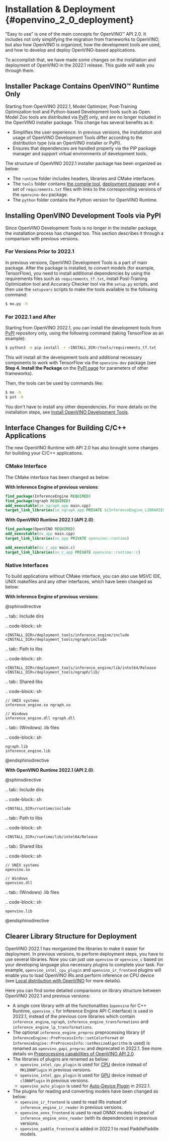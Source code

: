 # Installation & Deployment {#openvino_2_0_deployment}

"Easy to use" is one of the main concepts for OpenVINO™ API 2.0. It includes not only simplifying the migration from frameworks to OpenVINO, but also how OpenVINO is organized, how the development tools are used, and how to develop and deploy OpenVINO-based applications.

To accomplish that, we have made some changes on the installation and deployment of OpenVINO in the 2022.1 release. This guide will walk you through them.

## Installer Package Contains OpenVINO™ Runtime Only

Starting from OpenVINO 2022.1, Model Optimizer, Post-Training Optimization tool and Python-based Development tools such as Open Model Zoo tools are distributed via [PyPI](https://pypi.org/project/openvino-dev/) only, and are no longer included in the OpenVINO installer package. This change has several benefits as it:

* Simplifies the user experience. In previous versions, the installation and usage of OpenVINO Development Tools differ according to the distribution type (via an OpenVINO installer or PyPI). 
* Ensures that dependencies are handled properly via the PIP package manager and support virtual environments of development tools.

The structure of OpenVINO 2022.1 installer package has been organized as below:

- The `runtime` folder includes headers, libraries and CMake interfaces.
- The `tools` folder contains [the compile tool](../../../tools/compile_tool/README.md), [deployment manager](../../OV_Runtime_UG/deployment/deployment-manager-tool.md) and a set of `requirements.txt` files with links to the corresponding versions of the `openvino-dev` package.
- The `python` folder contains the Python version for OpenVINO Runtime.

## Installing OpenVINO Development Tools via PyPI

Since OpenVINO Development Tools is no longer in the installer package, the installation process has changed too. This section describes it through a comparison with previous versions.

### For Versions Prior to 2022.1

In previous versions, OpenVINO Development Tools is a part of main package. After the package is installed, to convert models (for example, TensorFlow), you need to install additional dependencies by using the requirements files such as `requirements_tf.txt`, install Post-Training Optimization tool and Accuracy Checker tool via the `setup.py` scripts, and then use the `setupvars` scripts to make the tools available to the following command:

```sh
$ mo.py -h
```

### For 2022.1 and After

Starting from OpenVINO 2022.1, you can install the development tools from [PyPI](https://pypi.org/project/openvino-dev/) repository only, using the following command (taking TensorFlow as an example):

```sh
$ python3 -m pip install -r <INSTALL_DIR>/tools/requirements_tf.txt 
```

This will install all the development tools and additional necessary components to work with TensorFlow via the `openvino-dev` package (see **Step 4. Install the Package** on the [PyPI page](https://pypi.org/project/openvino-dev/) for parameters of other frameworks).

Then, the tools can be used by commands like:

```sh
$ mo -h
$ pot -h
```

You don't have to install any other dependencies. For more details on the installation steps, see [Install OpenVINO Development Tools](../../install_guides/installing-model-dev-tools.md).

## Interface Changes for Building C/C++ Applications

The new OpenVINO Runtime with API 2.0 has also brought some changes for builiding your C/C++ applications.

### CMake Interface

The CMake interface has been changed as below:

**With Inference Engine of previous versions**:

```cmake
find_package(InferenceEngine REQUIRED)
find_package(ngraph REQUIRED)
add_executable(ie_ngraph_app main.cpp)
target_link_libraries(ie_ngraph_app PRIVATE ${InferenceEngine_LIBRARIES} ${NGRAPH_LIBRARIES})
```

**With OpenVINO Runtime 2022.1 (API 2.0)**:

```cmake
find_package(OpenVINO REQUIRED)
add_executable(ov_app main.cpp)
target_link_libraries(ov_app PRIVATE openvino::runtime)

add_executable(ov_c_app main.c)
target_link_libraries(ov_c_app PRIVATE openvino::runtime::c)
```

### Native Interfaces

To build applications without CMake interface, you can also use MSVC IDE, UNIX makefiles and any other interfaces, which have been changed as below:

**With Inference Engine of previous versions**:

@sphinxdirective

.. tab:: Include dirs

  .. code-block:: sh
    
    <INSTALL_DIR>/deployment_tools/inference_engine/include
    <INSTALL_DIR>/deployment_tools/ngraph/include

.. tab:: Path to libs

  .. code-block:: sh

    <INSTALL_DIR>/deployment_tools/inference_engine/lib/intel64/Release
    <INSTALL_DIR>/deployment_tools/ngraph/lib/

.. tab:: Shared libs

  .. code-block:: sh

    // UNIX systems
    inference_engine.so ngraph.so

    // Windows
    inference_engine.dll ngraph.dll

.. tab:: (Windows) .lib files

  .. code-block:: sh
  
    ngraph.lib
    inference_engine.lib

@endsphinxdirective

**With OpenVINO Runtime 2022.1 (API 2.0)**:

@sphinxdirective

.. tab:: Include dirs

  .. code-block:: sh

    <INSTALL_DIR>/runtime/include

.. tab:: Path to libs

  .. code-block:: sh

    <INSTALL_DIR>/runtime/lib/intel64/Release

.. tab:: Shared libs

  .. code-block:: sh

    // UNIX systems
    openvino.so

    // Windows
    openvino.dll

.. tab:: (Windows) .lib files

  .. code-block:: sh

    openvino.lib

@endsphinxdirective

## Clearer Library Structure for Deployment

OpenVINO 2022.1 has reorganized the libraries to make it easier for deployment. In previous versions, to perform deployment steps, you have to use several libraries. Now you can just use `openvino` or `openvino_c` based on your developing language plus necessary plugins to complete your task. For example, `openvino_intel_cpu_plugin` and `openvino_ir_frontend` plugins will enable you to load OpenVINO IRs and perform inference on CPU device (see [Local distribution with OpenVINO](../deployment/local-distribution.md) for more details).

Here you can find some detailed comparisons on library structure between OpenVINO 2022.1 and previous versions:

* A single core library with all the functionalities (`openvino` for C++ Runtime, `openvino_c` for Inference Engine API C interface) is used in 2022.1, instead of the previous core libraries which contain `inference_engine`, `ngraph`, `inference_engine_transformations` and `inference_engine_lp_transformations`.
* The optional `inference_engine_preproc` preprocessing library (if `InferenceEngine::PreProcessInfo::setColorFormat` or `InferenceEngine::PreProcessInfo::setResizeAlgorithm` is used) is renamed as `openvino_gapi_preproc` and deprecated in 2022.1. See more details on [Preprocessing capabilities of OpenVINO API 2.0](preprocessing.md).
* The libraries of plugins are renamed as below:
   * `openvino_intel_cpu_plugin` is used for [CPU](../supported_plugins/CPU.md) device instead of `MKLDNNPlugin` in previous versions.
   * `openvino_intel_gpu_plugin` is used for [GPU](../supported_plugins/GPU.md) device instead of `clDNNPlugin` in previous versions.
   * `openvino_auto_plugin` is used for [Auto-Device Plugin](../auto_device_selection.md) in 2022.1.
* The plugins for reading and converting models have been changed as below:
   * `openvino_ir_frontend` is used to read IRs instead of `inference_engine_ir_reader` in previous versions.
   * `openvino_onnx_frontend` is used to read ONNX models instead of `inference_engine_onnx_reader` (with its dependencies) in previous versions. 
   * `openvino_paddle_frontend` is added in 2022.1 to read PaddlePaddle models.

<!-----
Older versions of OpenVINO had several core libraries and plugin modules:
- Core: `inference_engine`, `ngraph`, `inference_engine_transformations`, `inference_engine_lp_transformations`
- Optional `inference_engine_preproc` preprocessing library (if `InferenceEngine::PreProcessInfo::setColorFormat` or `InferenceEngine::PreProcessInfo::setResizeAlgorithm` are used)
- Plugin libraries:
 - `MKLDNNPlugin` for [CPU](../supported_plugins/CPU.md) device
 - `clDNNPlugin` for [GPU](../supported_plugins/GPU.md) device
 - `MultiDevicePlugin` for [Multi-device execution](../multi_device.md)
 - others
- Plugins to read and convert a model:
 - `inference_engine_ir_reader` to read OpenVINO IR
 - `inference_engine_onnx_reader` (with its dependencies) to read ONNX models
Now, the modularity is more clear:
- A single core library with all the functionality `openvino` for C++ runtime
- `openvino_c` with Inference Engine API C interface
- **Deprecated** Optional `openvino_gapi_preproc` preprocessing library (if `InferenceEngine::PreProcessInfo::setColorFormat` or `InferenceEngine::PreProcessInfo::setResizeAlgorithm` are used)
 - Use [preprocessing capabilities from OpenVINO 2.0](../preprocessing_overview.md)
- Plugin libraries with clear names:
 - `openvino_intel_cpu_plugin`
 - `openvino_intel_gpu_plugin`
 - `openvino_auto_plugin`
 - others
- Plugins to read and convert models:
 - `openvino_ir_frontend` to read OpenVINO IR
 - `openvino_onnx_frontend` to read ONNX models
 - `openvino_paddle_frontend` to read Paddle models
---->